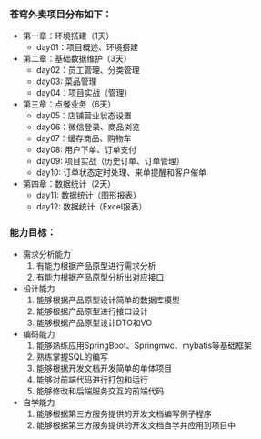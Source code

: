 ### 苍穹外卖项目分布如下：

- 第一章：环境搭建（1天）
  - day01：项目概述、环境搭建
- 第二章：基础数据维护（3天）
  - day02：员工管理、分类管理
  - day03: 菜品管理
  - day04：项目实战（管理）
- 第三章：点餐业务（6天）
  - day05：店铺营业状态设置
  - day06：微信登录、商品浏览
  - day07：缓存商品、购物车
  - day08: 用户下单、订单支付
  - day09: 项目实战（历史订单、订单管理）
  - day10: 订单状态定时处理、来单提醒和客户催单
- 第四章：数据统计（2天）
  - day11: 数据统计（图形报表）
  - day12: 数据统计（Excel报表）

### 能力目标：

- 需求分析能力
  1. 有能力根据产品原型进行需求分析
  2. 有能力根据产品原型分析出对应接口
- 设计能力
  1. 能够根据产品原型设计简单的数据库模型
  2. 能够根据产品原型进行接口设计
  3. 能够根据产品原型设计DTO和VO
- 编码能力
  1. 能够熟练应用SpringBoot、Springmvc、mybatis等基础框架
  2. 熟练掌握SQL的编写
  3. 能够根据开发文档开发简单的单体项目
  4. 能够对前端代码进行打包和运行
  5. 能够修改和后端服务交互的前端代码
- 自学能力
  1. 能够根据第三方服务提供的开发文档编写例子程序
  2. 能够根据第三方服务提供的开发文档自学并应用到项目中
